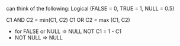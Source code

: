 can think of the following:
Logical (FALSE = 0, TRUE = 1, NULL = 0.5)

C1 AND C2 = min(C1, C2)
C1 OR C2 = max (C1, C2)
- for FALSE or NULL => NULL
NOT C1 = 1 - C1
- NOT NULL => NULL